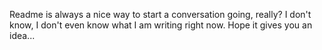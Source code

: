 Readme is always a nice way to start a conversation going, really? I don't know, I don't even know what I am writing right now. Hope it gives you an idea...
